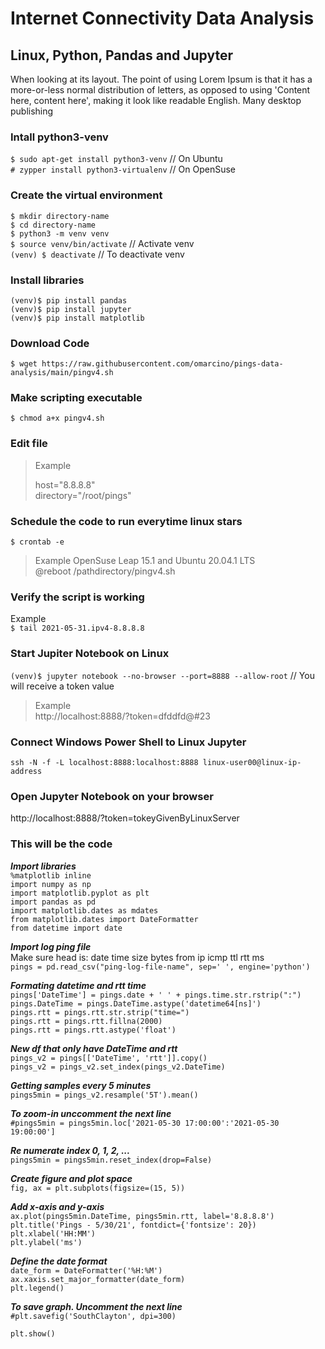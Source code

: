 # Internet Connectivity Data Analysis
## Linux, Python, Pandas and Jupyter
When looking at its layout. The point of using Lorem Ipsum is that it has a more-or-less normal distribution of letters, as opposed to using 'Content here, content here', making it look like readable English. Many desktop publishing

### Intall python3-venv
`$ sudo apt-get install python3-venv`	// On Ubuntu  
`# zypper install python3-virtualenv` // On OpenSuse  

### Create the virtual environment
`$ mkdir directory-name`  
`$ cd directory-name`  
`$ python3 -m venv venv`  
`$ source venv/bin/activate` // Activate venv  
`(venv) $ deactivate` // To deactivate venv  

### Install libraries
`(venv)$ pip install pandas`  
`(venv)$ pip install jupyter`  
`(venv)$ pip install matplotlib`  

### Download Code
`$ wget https://raw.githubusercontent.com/omarcino/pings-data-analysis/main/pingv4.sh`

### Make scripting executable
`$ chmod a+x pingv4.sh`

### Edit file
> Example
>
> host="8.8.8.8"  
> directory="/root/pings"

### Schedule the code to run everytime linux stars
`$ crontab -e`  
> Example OpenSuse Leap 15.1  and Ubuntu 20.04.1 LTS  
> @reboot /pathdirectory/pingv4.sh

### Verify the script is working
Example  
`$ tail 2021-05-31.ipv4-8.8.8.8`

### Start Jupiter Notebook on Linux
`(venv)$ jupyter notebook --no-browser --port=8888 --allow-root`  // You will receive a token value  
> Example  
> http://localhost:8888/?token=dfddfd@#23

### Connect Windows Power Shell to Linux Jupyter
`ssh -N -f -L localhost:8888:localhost:8888 linux-user00@linux-ip-address`

### Open Jupyter Notebook on your browser
http://localhost:8888/?token=tokeyGivenByLinuxServer  

### This will be the code 
***Import libraries***  
`%matplotlib inline`  
`import numpy as np`  
`import matplotlib.pyplot as plt`  
`import pandas as pd`  
`import matplotlib.dates as mdates`  
`from matplotlib.dates import DateFormatter`  
`from datetime import date`  

***Import log ping file***  
Make sure head is: date time size bytes from ip icmp ttl rtt ms  
`pings = pd.read_csv("ping-log-file-name", sep=' ', engine='python')`  

***Formating datetime and rtt time***  
`pings['DateTime'] = pings.date + ' ' + pings.time.str.rstrip(":")`  
`pings.DateTime = pings.DateTime.astype('datetime64[ns]')`  
`pings.rtt = pings.rtt.str.strip("time=")`  
`pings.rtt = pings.rtt.fillna(2000)`  
`pings.rtt = pings.rtt.astype('float')`  

***New df that only have DateTime and rtt***  
`pings_v2 = pings[['DateTime', 'rtt']].copy()`  
`pings_v2 = pings_v2.set_index(pings_v2.DateTime)`  

***Getting samples every 5 minutes***  
`pings5min = pings_v2.resample('5T').mean()`  

***To zoom-in unccomment the next line***  
`#pings5min = pings5min.loc['2021-05-30 17:00:00':'2021-05-30 19:00:00']`  

***Re numerate index 0, 1, 2, ...***  
`pings5min = pings5min.reset_index(drop=False)`  

***Create figure and plot space***  
`fig, ax = plt.subplots(figsize=(15, 5))`  

***Add x-axis and y-axis***  
`ax.plot(pings5min.DateTime, pings5min.rtt, label='8.8.8.8')`  
`plt.title('Pings - 5/30/21', fontdict={'fontsize': 20})`  
`plt.xlabel('HH:MM')`  
`plt.ylabel('ms')`  

***Define the date format***  
`date_form = DateFormatter('%H:%M')`  
`ax.xaxis.set_major_formatter(date_form)`  
`plt.legend()`  

***To save graph. Uncomment the next line***  
`#plt.savefig('SouthClayton', dpi=300)`  

`plt.show()`


